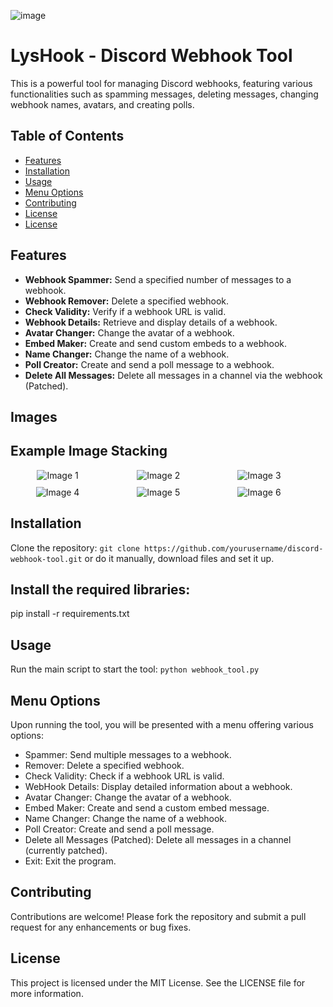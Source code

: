 ![image](https://github.com/SavJas/LysHook/assets/86425637/69eba8a2-c9a9-498c-93be-42be7e742e31)
# LysHook - Discord Webhook Tool

This is a powerful tool for managing Discord webhooks, featuring various functionalities such as spamming messages, deleting messages, changing webhook names, avatars, and creating polls.

## Table of Contents
- [Features](#features)
- [Installation](#installation)
- [Usage](#usage)
- [Menu Options](#menu-options)
- [Contributing](#contributing)
- [License](#license)
- [License](#images)

## Features
- **Webhook Spammer:** Send a specified number of messages to a webhook.
- **Webhook Remover:** Delete a specified webhook.
- **Check Validity:** Verify if a webhook URL is valid.
- **Webhook Details:** Retrieve and display details of a webhook.
- **Avatar Changer:** Change the avatar of a webhook.
- **Embed Maker:** Create and send custom embeds to a webhook.
- **Name Changer:** Change the name of a webhook.
- **Poll Creator:** Create and send a poll message to a webhook.
- **Delete All Messages:** Delete all messages in a channel via the webhook (Patched).

## Images
## Example Image Stacking
<div style="display: flex; flex-wrap: wrap; gap: 10px;">
    <div style="flex: 0 0 30%; max-width: 30%; text-align: center;">
        <img src="image1.jpg" alt="Image 1" style="max-width: 100%; height: auto;">
    </div>
    <div style="flex: 0 0 30%; max-width: 30%; text-align: center;">
        <img src="image2.jpg" alt="Image 2" style="max-width: 100%; height: auto;">
    </div>
    <div style="flex: 0 0 30%; max-width: 30%; text-align: center;">
        <img src="image3.jpg" alt="Image 3" style="max-width: 100%; height: auto;">
    </div>
    <div style="flex: 0 0 30%; max-width: 30%; text-align: center;">
        <img src="image4.jpg" alt="Image 4" style="max-width: 100%; height: auto;">
    </div>
    <div style="flex: 0 0 30%; max-width: 30%; text-align: center;">
        <img src="image5.jpg" alt="Image 5" style="max-width: 100%; height: auto;">
    </div>
    <div style="flex: 0 0 30%; max-width: 30%; text-align: center;">
        <img src="image6.jpg" alt="Image 6" style="max-width: 100%; height: auto;">
    </div>
</div>

## Installation
Clone the repository: 
```git clone https://github.com/yourusername/discord-webhook-tool.git```
or do it manually, download files and set it up.

## Install the required libraries:
pip install -r requirements.txt

## Usage
Run the main script to start the tool:
```python webhook_tool.py```

## Menu Options
Upon running the tool, you will be presented with a menu offering various options:
- Spammer: Send multiple messages to a webhook.
- Remover: Delete a specified webhook.
- Check Validity: Check if a webhook URL is valid.
- WebHook Details: Display detailed information about a webhook.
- Avatar Changer: Change the avatar of a webhook.
- Embed Maker: Create and send a custom embed message.
- Name Changer: Change the name of a webhook.
- Poll Creator: Create and send a poll message.
- Delete all Messages (Patched): Delete all messages in a channel (currently patched).
- Exit: Exit the program.

## Contributing
Contributions are welcome! Please fork the repository and submit a pull request for any enhancements or bug fixes.

## License
This project is licensed under the MIT License. See the LICENSE file for more information.

